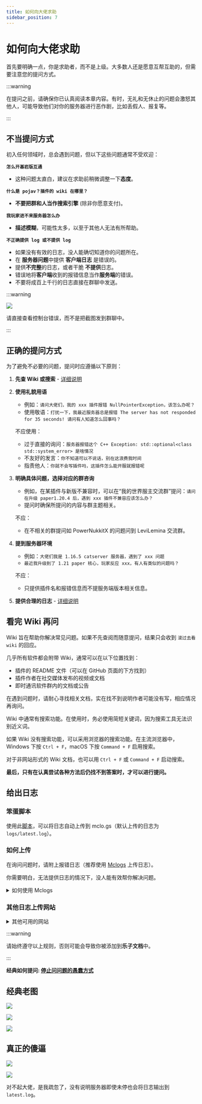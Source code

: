 ```yaml
---
title: 如何向大佬求助
sidebar_position: 7
---
```


# 如何向大佬求助

首先要明确一点，你是求助者，而不是上级。大多数人还是愿意互帮互助的，但需要注意您的提问方式。

:::warning

在提问之前，请确保你已认真阅读本章内容。有时，无礼和无休止的问题会激怒其他人，可能导致他们对你的服务器进行恶作剧，比如丢假人、报复等。

:::

## 不当提问方式

初入任何领域时，总会遇到问题，但以下这些问题通常不受欢迎：

**`怎么开基岩版互通`**

- 这种问题太直白，建议在求助前稍微调整一下**态度**。

**`什么是 pojav？插件的 wiki 在哪里？`**

- **不要把群和人当作搜索引擎** (除非你愿意支付)。

**`我玩家进不来服务器怎么办`**

- **描述模糊**，可能性太多，以至于其他人无法有所帮助。

**`不正确提供 log 或不提供 log`**

- 如果没有有效的日志，没人能确切知道你的问题所在。
- 在 **服务器问题**中提供 **客户端日志** 是错误的。
- 提供**不完整**的日志，或者干脆 **不提供**日志。
- 错误地将**客户端**收到的报错信息当作**服务端**的错误。
- 不要将成百上千行的日志直接在群聊中发送。

:::warning

![](_images/不要截图这个啊.png)

请直接查看控制台错误，而不是把截图发到群聊中。

:::

## 正确的提问方式

为了避免不必要的问题，提问时应遵循以下原则：

1. **先查 Wiki 或搜索** - [详细说明](#看完-wiki-再问)

2. **使用礼貌用语**

   - 例如：`请问大佬们，我的 xxx 插件报错 NullPointerException，该怎么办呢？`
   - 使用敬语：`打扰一下，我最近服务器总是报错 The server has not responded for 35 seconds! 请问有人知道怎么回事吗？`

   不应使用：

   - 过于直接的询问：`服务器报错这个 C++ Exception: std::optional<class std::system_error> 是啥情况`
   - 不友好的发言：`你不知道可以不说话，别在这浪费我时间`
   - 指责他人：`你就不会写插件吗，这插件怎么能开服就报错呢`

3. **明确具体问题，选择对应的群咨询**

   - 例如，在某插件与新版不兼容时，可以在“我的世界服主交流群”提问：`请问在升级 paper1.20.4 后，遇到 xxx 插件不兼容应该怎么办？`
   - 提问时确保所提问的内容与群主题相关。

   不应：

   - 在不相关的群提问如 PowerNukkitX 的问题问到 LeviLemina 交流群。

4. **提到服务器环境**

   - 例如：`大佬们我是 1.16.5 catserver 服务器，遇到了 xxx 问题`
   - `最近我升级到了 1.21 paper 核心，玩家反应 xxx，有人有类似的问题吗？`

   不应：

   - 只提供插件名和报错信息而不提服务端版本相关信息。

5. **提供合理的日志** - [详细说明](#给出日志)

## 看完 Wiki 再问

Wiki 旨在帮助你解决常见问题。如果不先查阅而随意提问，结果只会收到 `滚过去看 wiki` 的回应。

几乎所有软件都会附带 Wiki，通常可以在以下位置找到：

- 插件的 README 文件（可以在 GitHub 页面的下方找到）
- 插件作者在社交媒体发布的视频或文档
- 即时通讯软件群内的文档或公告

在遇到问题时，请耐心寻找相关文档，实在找不到说明作者可能没有写，相应情况再询问。

Wiki 中通常有搜索功能。在使用时，务必使用简短关键词，因为搜索工具无法识别近义词。

如果 Wiki 没有搜索功能，可以采用浏览器的搜索功能。在主流浏览器中，Windows 下按 `Ctrl + F`，macOS 下按 `Command + F` 启用搜索。

对于非网站形式的 Wiki 文档，也可以用 `Ctrl + F` 或 `Command + F` 启动搜索。

**最后，只有在认真尝试各种方法后仍找不到答案时，才可以进行提问。**

## 给出日志

### 笨蛋脚本

使用此[脚本](https://github.com/lilingfengdev/NitWiki-Script/releases/download/windows-latest/update-log.exe)，可以将日志自动上传到 mclo.gs（默认上传的日志为 `logs/latest.log`）。

### 如何上传

在询问问题时，请附上报错日志（推荐使用 [Mclogs](https://mclo.gs/) 上传日志）。

你需要明白，无法提供日志的情况下，没人能有效帮你解决问题。

<details>
  <summary>如何使用 Mclogs</summary>

![](_images/问问题的技巧/如何使用Mclogs-1.png)

服务器日志文件通常在服务端根目录的 logs 文件夹，建议上传 latest.log（最新日志）。

![](_images/问问题的技巧/如何使用Mclogs-2.png)

把这个链接复制粘贴后发给需要帮助的大佬。

</details>

### 其他日志上传网站

<details>
  <summary>其他可用的网站</summary>

- https://pastes.dev/
- https://paste.fastmirror.net/
- https://n0paste.tk/
- https://www.paste.lv/
- https://nekobin.com/
- https://note.ms/dwlg
- https://paste.gg/
- https://bytebin.lucko.me/
- https://netcut.cn/
- https://cl1p.cn/
- https://jiantieban.cn/
- https://www.verybin.com/
- https://ykjtb.com/
- https://airportal.cn/
- https://toolight.cn/text/paste
- https://nick-running.github.io/easy-tools/clipboard.html

</details>

:::warning

请始终遵守以上规则，否则可能会导致你被添加到**乐子文档**中。

:::

**经典如何提问: [停止问问题的愚蠢方式](https://settingdust.gitbook.io/stop-ask-questions-the-stupid-ways/)**

## 经典老图

![](_images/问问题的技巧/经典老图-1.jpg)

![](_images/问问题的技巧/经典老图-2.jpg)

![](_images/问问题的技巧/经典老图-3.jpg)

## 真正的傻逼

![](_images/问问题的技巧/林然-1.png)

![](_images/问问题的技巧/林然-2.png)

对不起大佬，是我疏忽了，没有说明服务器即使未停也会将日志输出到 `latest.log`。

